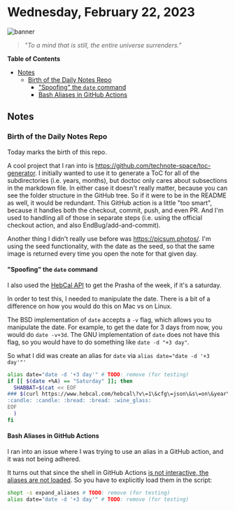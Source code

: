# Wednesday, February 22, 2023
![banner](https://picsum.photos/seed/2023-February-22/500/200)
> _"To a mind that is still, the entire universe surrenders."_
<!-- START doctoc generated TOC please keep comment here to allow auto update -->
<!-- DON'T EDIT THIS SECTION, INSTEAD RE-RUN doctoc TO UPDATE -->
**Table of Contents**

- [Notes](#notes)
  - [Birth of the Daily Notes Repo](#birth-of-the-daily-notes-repo)
    - ["Spoofing" the `date` command](#spoofing-the-date-command)
    - [Bash Aliases in GitHub Actions](#bash-aliases-in-github-actions)

<!-- END doctoc generated TOC please keep comment here to allow auto update -->
## Notes

### Birth of the Daily Notes Repo

Today marks the birth of this repo.

A cool project that I ran into is https://github.com/technote-space/toc-generator. I initially wanted to use it to generate a ToC for all of the subdirectories (i.e. years, months), but doctoc only cares about subsections in the markdown file. In either case it doesn't really matter, because you can see the folder structure in the GitHub tree. So if it were to be in the README as well, it would be redundant. This GitHub action is a little "too smart", because it handles both the checkout, commit, push, and even PR. And I'm used to handling all of those in separate steps (i.e. using the official checkout action, and also EndBug/add-and-commit).

Another thing I didn't really use before was https://picsum.photos/. I'm using the seed functionality, with the date as the seed, so that the same image is returned every time you open the note for that given day.

#### "Spoofing" the `date` command

I also used the [HebCal API](https://www.hebcal.com/home/195/jewish-calendar-rest-api) to get the Prasha of the week, if it's a saturday.

In order to test this, I needed to manipulate the date. There is a bit of a difference on how you would do this on Mac vs on Linux.

The BSD implementation of `date` accepts a `-v` flag, which allows you to manipulate the date. For example, to get the date for 3 days from now, you would do `date -v+3d`. The GNU implementation of `date` does not have this flag, so you would have to do something like `date -d "+3 day"`.

So what I did was create an alias for `date` via `alias date="date -d '+3 day'"'`

```bash
alias date="date -d '+3 day'" # TODO: remove (for testing)
if [[ $(date +%A) == "Saturday" ]]; then
  SHABBAT=$(cat << EOF
### $(curl https://www.hebcal.com/hebcal\?v\=1\&cfg\=json\&s\=on\&year\=now\&start\=$(date +%Y)-$(date +%m)-$(date +%d)\&end\=$(date +%Y)-$(date +%m)-$(date +%d)\&geo\=none\&s\=on | jq -r '.items[].title')
:candle: :candle: :bread: :bread: :wine_glass:
EOF
  )
fi
```

#### Bash Aliases in GitHub Actions

I ran into an issue where I was trying to use an alias in a GitHub action, and it was not being adhered.

It turns out that since the shell in GitHub Actions [is not interactive, the aliases are not loaded](https://github.com/actions/toolkit/issues/766#issuecomment-928305811). So you have to explicitly load them in the script:

```bash
shopt -s expand_aliases # TODO: remove (for testing)
alias date="date -d '+3 day'" # TODO: remove (for testing)
```

<!--- TODO: fill me out, if you have time today --->